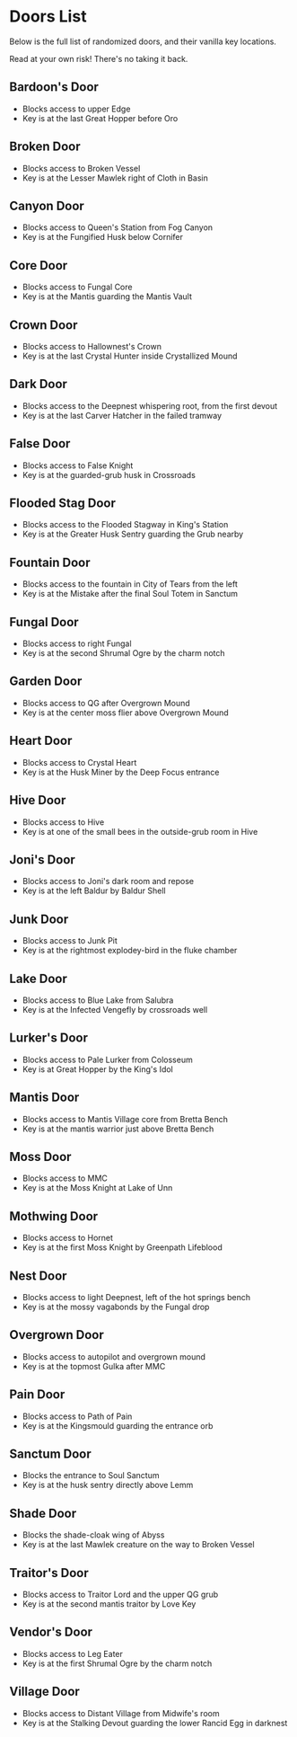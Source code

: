 # Doors List

Below is the full list of randomized doors, and their vanilla key locations.

Read at your own risk!  There's no taking it back.

## Bardoon's Door

* Blocks access to upper Edge
* Key is at the last Great Hopper before Oro

## Broken Door

* Blocks access to Broken Vessel
* Key is at the Lesser Mawlek right of Cloth in Basin

## Canyon Door

* Blocks access to Queen's Station from Fog Canyon
* Key is at the Fungified Husk below Cornifer

## Core Door

* Blocks access to Fungal Core
* Key is at the Mantis guarding the Mantis Vault

## Crown Door

* Blocks access to Hallownest's Crown
* Key is at the last Crystal Hunter inside Crystallized Mound

## Dark Door

* Blocks access to the Deepnest whispering root, from the first devout
* Key is at the last Carver Hatcher in the failed tramway

## False Door

* Blocks access to False Knight
* Key is at the guarded-grub husk in Crossroads

## Flooded Stag Door

* Blocks access to the Flooded Stagway in King's Station
* Key is at the Greater Husk Sentry guarding the Grub nearby

## Fountain Door

* Blocks access to the fountain in City of Tears from the left
* Key is at the Mistake after the final Soul Totem in Sanctum

## Fungal Door

* Blocks access to right Fungal
* Key is at the second Shrumal Ogre by the charm notch

## Garden Door

* Blocks access to QG after Overgrown Mound
* Key is at the center moss flier above Overgrown Mound

## Heart Door

* Blocks access to Crystal Heart
* Key is at the Husk Miner by the Deep Focus entrance

## Hive Door

* Blocks access to Hive
* Key is at one of the small bees in the outside-grub room in Hive

## Joni's Door

* Blocks access to Joni's dark room and repose
* Key is at the left Baldur by Baldur Shell

## Junk Door

* Blocks access to Junk Pit
* Key is at the rightmost explodey-bird in the fluke chamber

## Lake Door

* Blocks access to Blue Lake from Salubra
* Key is at the Infected Vengefly by crossroads well

## Lurker's Door

* Blocks access to Pale Lurker from Colosseum
* Key is at Great Hopper by the King's Idol

## Mantis Door

* Blocks access to Mantis Village core from Bretta Bench
* Key is at the mantis warrior just above Bretta Bench

## Moss Door

* Blocks access to MMC
* Key is at the Moss Knight at Lake of Unn

## Mothwing Door

* Blocks access to Hornet
* Key is at the first Moss Knight by Greenpath Lifeblood

## Nest Door

* Blocks access to light Deepnest, left of the hot springs bench
* Key is at the mossy vagabonds by the Fungal drop

## Overgrown Door

* Blocks access to autopilot and overgrown mound
* Key is at the topmost Gulka after MMC

## Pain Door

* Blocks access to Path of Pain
* Key is at the Kingsmould guarding the entrance orb

## Sanctum Door

* Blocks the entrance to Soul Sanctum
* Key is at the husk sentry directly above Lemm

## Shade Door

* Blocks the shade-cloak wing of Abyss
* Key is at the last Mawlek creature on the way to Broken Vessel

## Traitor's Door

* Blocks access to Traitor Lord and the upper QG grub
* Key is at the second mantis traitor by Love Key

## Vendor's Door

* Blocks access to Leg Eater
* Key is at the first Shrumal Ogre by the charm notch

## Village Door

* Blocks access to Distant Village from Midwife's room
* Key is at the Stalking Devout guarding the lower Rancid Egg in darknest
